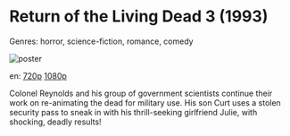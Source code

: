 # Return of the Living Dead 3 (1993)

Genres: horror, science-fiction, romance, comedy

![poster](http://image.tmdb.org/t/p/w500/gUJQ7akANEwV5R2IGrCPIUM6iMw.jpg)

en:
  [720p](magnet:?xt=urn:btih:CF544FCD322A8EB11D526F08B6903194253D6885&tr=udp://glotorrents.pw:6969/announce&tr=udp://tracker.opentrackr.org:1337/announce&tr=udp://torrent.gresille.org:80/announce&tr=udp://tracker.openbittorrent.com:80&tr=udp://tracker.coppersurfer.tk:6969&tr=udp://tracker.leechers-paradise.org:6969&tr=udp://p4p.arenabg.ch:1337&tr=udp://tracker.internetwarriors.net:1337)
  [1080p](magnet:?xt=urn:btih:DDB8CE416190A0DCF727EAECB7A34CD80803865E&tr=udp://glotorrents.pw:6969/announce&tr=udp://tracker.opentrackr.org:1337/announce&tr=udp://torrent.gresille.org:80/announce&tr=udp://tracker.openbittorrent.com:80&tr=udp://tracker.coppersurfer.tk:6969&tr=udp://tracker.leechers-paradise.org:6969&tr=udp://p4p.arenabg.ch:1337&tr=udp://tracker.internetwarriors.net:1337)
  


Colonel Reynolds and his group of government scientists continue their work on re-animating the dead for military use. His son Curt uses a stolen security pass to sneak in with his thrill-seeking girlfriend Julie, with shocking, deadly results!